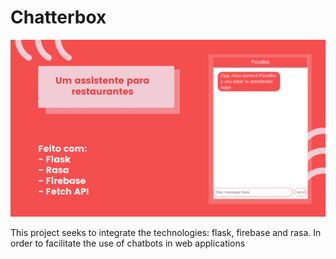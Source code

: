 # Chatterbox 

![](./web/static/img/banner.png)

This project seeks to integrate the technologies: flask, firebase and rasa. In order to facilitate the use of chatbots in web applications

